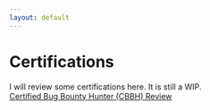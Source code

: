 ```yaml
---
layout: default
---
```


# Certifications

I will review some certifications here. It is still a WIP.<br>
<a href="./certification/certified-bug-bounty-hunter-cbbh.md">Certified Bug Bounty Hunter (CBBH) Review</a>

